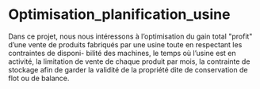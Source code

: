# Optimisation_planification_usine

Dans ce projet, nous nous intéressons à l’optimisation du gain total "profit" d’une
vente de produits fabriqués par une usine toute en respectant les contraintes de disponi-
bilité des machines, le temps où l’usine est en activité, la limitation de vente de chaque
produit par mois, la contrainte de stockage afin de garder la validité de la propriété dite
de conservation de flot ou de balance.
